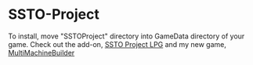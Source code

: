 # SSTO-Project

To install, move "SSTOProject" directory into GameData directory of your game.
Check out the add-on, [SSTO Project LPG](https://spacedock.info/mod/3022/SSTO%20Project%20LPG)
and my new game, [MultiMachineBuilder](https://github.com/MultiMachineBuilder/MultiMachineBuilder)
